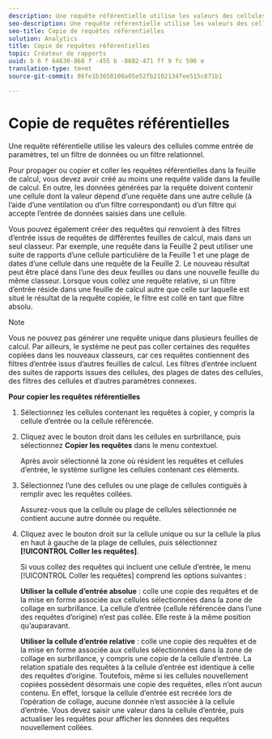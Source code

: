 ```yaml
---
description: Une requête référentielle utilise les valeurs des cellules comme entrée de paramètres, tel un filtre de données ou un filtre relationnel.
seo-description: Une requête référentielle utilise les valeurs des cellules comme entrée de paramètres, tel un filtre de données ou un filtre relationnel.
seo-title: Copie de requêtes référentielles
solution: Analytics
title: Copie de requêtes référentielles
topic: Créateur de rapports
uuid: b 6 f 64630-868 f -455 b -8682-471 ff 9 fc 596 e
translation-type: tm+mt
source-git-commit: 86fe1b3650100a05e52fb2102134fee515c871b1

---
```



# Copie de requêtes référentielles

Une requête référentielle utilise les valeurs des cellules comme entrée de paramètres, tel un filtre de données ou un filtre relationnel.

Pour propager ou copier et coller les requêtes référentielles dans la feuille de calcul, vous devez avoir créé au moins une requête valide dans la feuille de calcul. En outre, les données générées par la requête doivent contenir une cellule dont la valeur dépend d’une requête dans une autre cellule (à l’aide d’une ventilation ou d’un filtre correspondant) ou d’un filtre qui accepte l’entrée de données saisies dans une cellule.

Vous pouvez également créer des requêtes qui renvoient à des filtres d’entrée issus de requêtes de différentes feuilles de calcul, mais dans un seul classeur. Par exemple, une requête dans la Feuille 2 peut utiliser une suite de rapports d’une cellule particulière de la Feuille 1 et une plage de dates d’une cellule dans une requête de la Feuille 2. Le nouveau résultat peut être placé dans l’une des deux feuilles ou dans une nouvelle feuille du même classeur. Lorsque vous collez une requête relative, si un filtre d’entrée réside dans une feuille de calcul autre que celle sur laquelle est situé le résultat de la requête copiée, le filtre est collé en tant que filtre absolu.

>[!NOTE]
>
>Vous ne pouvez pas générer une requête unique dans plusieurs feuilles de calcul. Par ailleurs, le système ne peut pas coller certaines des requêtes copiées dans les nouveaux classeurs, car ces requêtes contiennent des filtres d’entrée issus d’autres feuilles de calcul. Les filtres d’entrée incluent des suites de rapports issues des cellules, des plages de dates des cellules, des filtres des cellules et d’autres paramètres connexes.

**Pour copier les requêtes référentielles**

1. Sélectionnez les cellules contenant les requêtes à copier, y compris la cellule d’entrée ou la cellule référencée.
1. Cliquez avec le bouton droit dans les cellules en surbrillance, puis sélectionnez **Copier les requêtes** dans le menu contextuel.

   Après avoir sélectionné la zone où résident les requêtes et cellules d’entrée, le système surligne les cellules contenant ces éléments.
1. Sélectionnez l’une des cellules ou une plage de cellules contiguës à remplir avec les requêtes collées.

   Assurez-vous que la cellule ou plage de cellules sélectionnée ne contient aucune autre donnée ou requête.
1. Cliquez avec le bouton droit sur la cellule unique ou sur la cellule la plus en haut à gauche de la plage de cellules, puis sélectionnez **[!UICONTROL Coller les requêtes]**.

   Si vous collez des requêtes qui incluent une cellule d’entrée, le menu [!UICONTROL Coller les requêtes] comprend les options suivantes :

   **Utiliser la cellule d’entrée absolue** : colle une copie des requêtes et de la mise en forme associée aux cellules sélectionnées dans la zone de collage en surbrillance. La cellule d’entrée (cellule référencée dans l’une des requêtes d’origine) n’est pas collée. Elle reste à la même position qu’auparavant.

   **Utiliser la cellule d’entrée relative** : colle une copie des requêtes et de la mise en forme associée aux cellules sélectionnées dans la zone de collage en surbrillance, y compris une copie de la cellule d’entrée. La relation spatiale des requêtes à la cellule d’entrée est identique à celle des requêtes d’origine. Toutefois, même si les cellules nouvellement copiées possèdent désormais une copie des requêtes, elles n’ont aucun contenu. En effet, lorsque la cellule d’entrée est recréée lors de l’opération de collage, aucune donnée n’est associée à la cellule d’entrée. Vous devez saisir une valeur dans la cellule d’entrée, puis actualiser les requêtes pour afficher les données des requêtes nouvellement collées.

